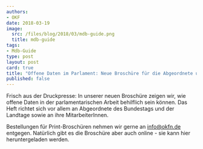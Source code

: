 ```yaml
---
authors: 
- OKF
date: 2018-03-19
image:
  src: /files/blog/2018/03/mdb-guide.png
  title: mdb-guide
tags:
- Mdb-Guide
type: post
layout: post
card: true
title: "Offene Daten im Parlament: Neue Broschüre für die Abgeordnete und MitarbeiterInnen" 
published: false
---
```


Frisch aus der Druckpresse: In unserer neuen Broschüre zeigen wir, wie offene Daten in der parlamentarischen Arbeit behilflich sein können. Das Heft richtet sich vor allem an Abgeordnete des Bundestags und der Landtage sowie an ihre MitarbeiterInnen.

Bestellungen für Print-Broschüren nehmen wir gerne an info@okfn.de entgegen. Natürlich gibt es die Broschüre aber auch online - sie kann hier heruntergeladen werden.
